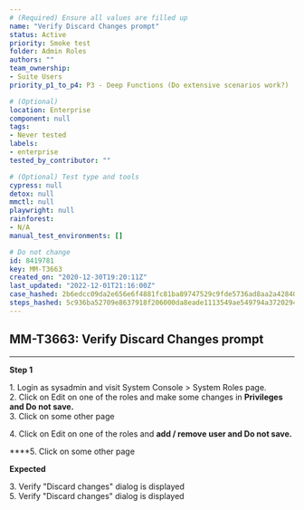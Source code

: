 ```yaml
---
# (Required) Ensure all values are filled up
name: "Verify Discard Changes prompt"
status: Active
priority: Smoke test
folder: Admin Roles
authors: ""
team_ownership:
- Suite Users
priority_p1_to_p4: P3 - Deep Functions (Do extensive scenarios work?)

# (Optional)
location: Enterprise
component: null
tags:
- Never tested
labels:
- enterprise
tested_by_contributor: ""

# (Optional) Test type and tools
cypress: null
detox: null
mmctl: null
playwright: null
rainforest:
- N/A
manual_test_environments: []

# Do not change
id: 8419781
key: MM-T3663
created_on: "2020-12-30T19:20:11Z"
last_updated: "2022-12-01T21:16:00Z"
case_hashed: 2b6edcc09da2e656e6f4881fc81ba89747529c9fde5736ad8aa2a428404faa2237ff31372c58fe7ac9acc492c8ee2944
steps_hashed: 5c936ba52709e8637918f206000da8eade1113549ae549794a372029411b1ff2653082261991773cd36f1359fbb0e7b6
---
```


<!-- (Auto-generated) Based on frontmatter's "key" and "name" -->

## MM-T3663: Verify Discard Changes prompt

---

**Step 1**

1\. Login as sysadmin and visit System Console > System Roles page.\
2\. Click on Edit on one of the roles and make some changes in **Privileges **and **Do not save****.**\
3\. Click on some other page

4\. Click on Edit on one of the roles and **add / remove **user and **Do not save****.**

\*\*\*\*5. Click on some other page

**Expected**

3\. Verify "Discard changes" dialog is displayed\
5\. Verify "Discard changes" dialog is displayed
